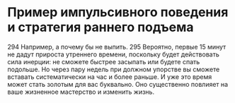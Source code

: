 # Пример импульсивного поведения и стратегия раннего подъема

294 Например, а почему бы не выпить. 
295 Вероятно, первые 15 минут не дадут прироста утреннего времени, поскольку будет действовать сила инерции: не сможете быстрее засыпать или будете спать подольше. Но через пару недель при должном упорстве вы сможете вставать систематически на час и более раньше. И уже это время может стать золотым для вас буквально. Оно существенно повлияет на ваше жизненное мастерство и изменить жизнь.
